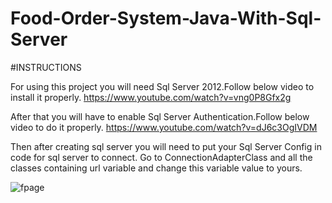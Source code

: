 # Food-Order-System-Java-With-Sql-Server
#INSTRUCTIONS

For using this project you will need Sql Server 2012.Follow below video to install it properly.
https://www.youtube.com/watch?v=vng0P8Gfx2g

After that you will have to enable Sql Server Authentication.Follow below video to do it properly.
https://www.youtube.com/watch?v=dJ6c3OgIVDM

Then after creating sql server you will need to put your Sql Server Config in code for sql server to connect.
Go to ConnectionAdapterClass and all the classes containing url variable and change this variable value to yours.






![fpage](https://user-images.githubusercontent.com/72889284/188519307-1356686f-e9e7-49d6-a8a5-da389b154970.png)


